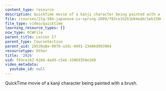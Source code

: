 ```yaml
---
content_type: resource
description: QuickTime movie of a kanji character being painted with a brush.
file: /courses/21g-504-japanese-iv-spring-2009/f83ce16261b64eddc5eb33069359e169_2826.mov
file_type: video/quicktime
learning_resource_types: []
ocw_type: OCWFile
parent_title: Lesson 17
parent_type: CourseSection
parent_uid: 20539a8a-0070-a3dc-0491-23486d993904
resourcetype: Other
title: '2826'
uid: f83ce162-61b6-4edd-c5eb-33069359e169
video_metadata:
  youtube_id: null
---
```

QuickTime movie of a kanji character being painted with a brush.